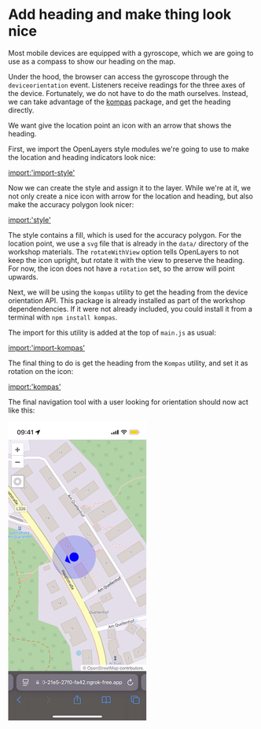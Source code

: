 # Add heading and make thing look nice

Most mobile devices are equipped with a gyroscope, which we are going to use as a compass to show our heading on the map.

Under the hood, the browser can access the gyroscope through the `deviceorientation` event. Listeners receive readings for the three axes of the device. Fortunately, we do not have to do the math ourselves. Instead, we can take advantage of the [kompas](https://npmjs.com/package/kompas/) package, and get the heading directly.

We want give the location point an icon with an arrow that shows the heading.

First, we import the OpenLayers style modules we're going to use to make the location and heading indicators look nice:

[import:'import-style'](../../../src/en/examples/mobile/compass.js)

Now we can create the style and assign it to the layer. While we're at it, we not only create a nice icon with arrow for the location and heading, but also make the accuracy polygon look nicer:

[import:'style'](../../../src/en/examples/mobile/compass.js)

The style contains a fill, which is used for the accuracy polygon. For the location point, we use a `svg` file that is already in the `data/` directory of the workshop materials. The `rotateWithView` option tells OpenLayers to not keep the icon upright, but rotate it with the view to preserve the heading. For now, the icon does not have a `rotation` set, so the arrow will point upwards.

Next, we will be using the `kompas` utility to get the heading from the device orientation API. This package is already installed as part of the workshop dependendencies.  If it were not already included, you could install it from a terminal with `npm install kompas`.

The import for this utility is added at the top of `main.js` as usual:

[import:'import-kompas'](../../../src/en/examples/mobile/compass.js)

The final thing to do is get the heading from the `Kompas` utility, and set it as rotation on the icon:

[import:'kompas'](../../../src/en/examples/mobile/compass.js)

The final navigation tool with a user looking for orientation should now act like this:

![User looking around with the navigation tool](compass.gif)
